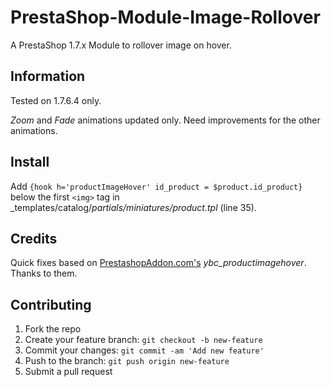 # PrestaShop-Module-Image-Rollover
A PrestaShop 1.7.x Module to rollover image on hover.

## Information

Tested on 1.7.6.4 only.

_Zoom_ and _Fade_ animations updated only. Need improvements for the other animations.

## Install
Add `{hook h='productImageHover' id_product = $product.id_product}` below the first `<img>` tag in _templates/catalog/_partials/miniatures/product.tpl_ (line 35).

## Credits
Quick fixes based on <a href="http://prestashopaddon.com/download/prestashop-modules/free-product-image-rollover-module-for-prestashop/" target="_blank">PrestashopAddon.com's</a> *ybc_productimagehover*.
Thanks to them.

## Contributing
1. Fork the repo
2. Create your feature branch: `git checkout -b new-feature`
3. Commit your changes: `git commit -am 'Add new feature'`
4. Push to the branch: `git push origin new-feature`
5. Submit a pull request

